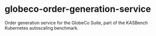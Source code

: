 # globeco-order-generation-service
Order generation service for the GlobeCo Suite, part of the KASBench Kubernetes autoscaling benchmark.
